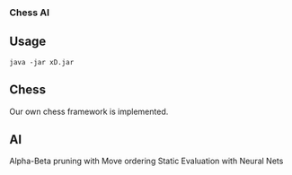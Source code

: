 ### Chess AI

## Usage
```
java -jar xD.jar
```
## Chess
Our own chess framework is implemented.
## AI
Alpha-Beta pruning with Move ordering
Static Evaluation with Neural Nets

